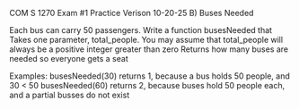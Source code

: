 COM S 1270 Exam #1 Practice Verison        10-20-25
B) Buses Needed

Each bus can carry 50 passengers. Write a function busesNeeded that
Takes one parameter, total_people. You may assume that total_people will always be a positive integer greater than zero
Returns how many buses are needed so everyone gets a seat

Examples:
busesNeeded(30) returns 1, because a bus holds 50 people, and 30 < 50
busesNeeded(60) returns 2, because buses hold 50 people each, and a partial busses do not exist